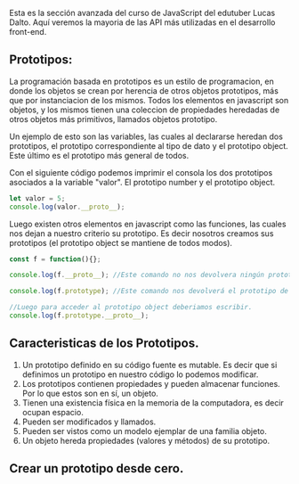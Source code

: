 Esta es la sección avanzada del curso de JavaScript del edutuber Lucas Dalto. Aquí veremos la mayoria de las API más utilizadas en el desarrollo front-end.

## Prototipos:
La programación basada en prototipos es un estilo de programacion, en donde los objetos se crean por herencia de otros objetos prototipos, más que por instanciacion de los mismos.
Todos los elementos en javascript son objetos, y los mismos tienen una coleccion de propiedades heredadas de otros objetos más primitivos, llamados objetos prototipo.

Un ejemplo de esto son las variables, las cuales al declararse heredan dos prototipos, el prototipo correspondiente al tipo de dato y el prototipo object. Este último es el prototipo más general de todos.

Con el siguiente código podemos imprimir el consola los dos prototipos asociados a la variable "valor". El prototipo number y el prototipo object.
```javascript
let valor = 5;
console.log(valor.__proto__);
```

Luego existen otros elementos en javascript como las funciones, las cuales nos dejan a nuestro criterio su prototipo. Es decir nosotros creamos sus prototipos (el prototipo object se mantiene de todos modos).

```javascript
const f = function(){};

console.log(f.__proto__); //Este comando no nos devolvera ningún prototipo. Porque no estamos utilizando ningún prototipo heredado (excepto el object, el cual es el prototipo por defecto). Simplemente lo creamos nosotros.

console.log(f.prototype); //Este comando nos devolverá el prototipo de la funcion, el cual nosotros habremos creado. 

//Luego para acceder al prototipo object deberiamos escribir.
console.log(f.prototype.__proto__);
```

## Caracteristicas de los Prototipos.
1. Un prototipo definido en su código fuente es mutable. Es decir que si definimos un prototipo en nuestro código lo podemos modificar.
2. Los prototipos contienen propiedades y pueden almacenar funciones. Por lo que estos son en sí, un objeto.
3. Tienen una existencia física en la memoria de la computadora, es decir ocupan espacio.
4. Pueden ser modificados y llamados.
5. Pueden ser vistos como un modelo ejemplar de una familia objeto.
6. Un objeto hereda propiedades (valores y métodos) de su prototipo.

## Crear un prototipo desde cero.
